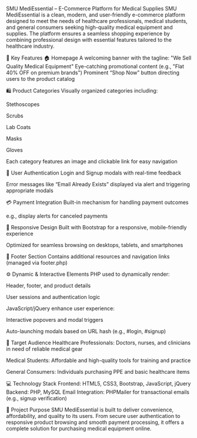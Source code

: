 SMU MediEssential – E-Commerce Platform for Medical Supplies
SMU MediEssential is a clean, modern, and user-friendly e-commerce platform designed to meet the needs of healthcare professionals, medical students, and general consumers seeking high-quality medical equipment and supplies. The platform ensures a seamless shopping experience by combining professional design with essential features tailored to the healthcare industry.

🔑 Key Features
🏠 Homepage
A welcoming banner with the tagline: "We Sell Quality Medical Equipment"
Eye-catching promotional content (e.g., "Flat 40% OFF on premium brands")
Prominent “Shop Now” button directing users to the product catalog

🛍️ Product Categories
Visually organized categories including:

Stethoscopes

Scrubs

Lab Coats

Masks

Gloves

Each category features an image and clickable link for easy navigation

👤 User Authentication
Login and Signup modals with real-time feedback

Error messages like “Email Already Exists” displayed via alert and triggering appropriate modals

💳 Payment Integration
Built-in mechanism for handling payment outcomes

e.g., display alerts for canceled payments

📱 Responsive Design
Built with Bootstrap for a responsive, mobile-friendly experience

Optimized for seamless browsing on desktops, tablets, and smartphones

📄 Footer Section
Contains additional resources and navigation links (managed via footer.php)

⚙️ Dynamic & Interactive Elements
PHP used to dynamically render:

Header, footer, and product details

User sessions and authentication logic

JavaScript/jQuery enhance user experience:

Interactive popovers and modal triggers

Auto-launching modals based on URL hash (e.g., #login, #signup)

🎯 Target Audience
Healthcare Professionals: Doctors, nurses, and clinicians in need of reliable medical gear

Medical Students: Affordable and high-quality tools for training and practice

General Consumers: Individuals purchasing PPE and basic healthcare items

💻 Technology Stack
Frontend: HTML5, CSS3, Bootstrap, JavaScript, jQuery
Backend: PHP, MySQL
Email Integration: PHPMailer for transactional emails (e.g., signup verification)

🎯 Project Purpose
SMU MediEssential is built to deliver convenience, affordability, and quality to its users. From secure user authentication to responsive product browsing and smooth payment processing, it offers a complete solution for purchasing medical equipment online.
